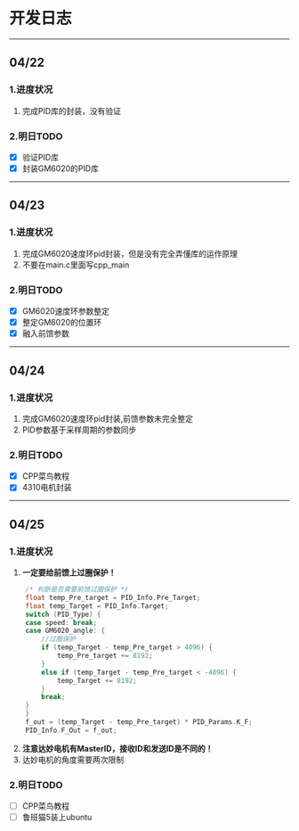 # 开发日志
___
## 04/22
### 1.进度状况
1. 完成PID库的封装，没有验证
### 2.明日TODO
 - [x] 验证PID库
 - [x] 封装GM6020的PID库
___
## 04/23
### 1.进度状况
1. 完成GM6020速度环pid封装，但是没有完全弄懂库的运作原理
2. 不要在main.c里面写cpp_main
### 2.明日TODO
- [x] GM6020速度环参数整定
- [x] 整定GM6020的位置环
- [x] 融入前馈参数
___
## 04/24
### 1.进度状况
1. 完成GM6020速度环pid封装,前馈参数未完全整定
2. PID参数基于采样周期的参数同步
### 2.明日TODO
- [x] CPP菜鸟教程
- [x] 4310电机封装
___
## 04/25
### 1.进度状况
1. **一定要给前馈上过圈保护！**
``` cpp
    /* 判断是否需要前馈过圈保护 */
    float temp_Pre_target = PID_Info.Pre_Target;
    float temp_Target = PID_Info.Target;
    switch (PID_Type) {
    case speed: break;
    case GM6020_angle: {
        //过圈保护
        if (temp_Target - temp_Pre_target > 4096) {
            temp_Pre_target += 8192;
        }
        else if (temp_Target - temp_Pre_target < -4096) {
            temp_Target += 8192;
        }
        break;
    }
    }
    f_out = (temp_Target - temp_Pre_target) * PID_Params.K_F;
    PID_Info.F_Out = f_out;
```
2. **注意达妙电机有MasterID，接收ID和发送ID是不同的！**
3. 达妙电机的角度需要两次限制
### 2.明日TODO
- [ ] CPP菜鸟教程
- [ ] 鲁班猫5装上ubuntu
